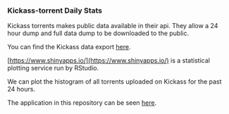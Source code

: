 ### Kickass-torrent Daily Stats

Kickass torrents makes public data available in their api.  They allow a 24 hour dump and full data dump to be downloaded to the public.

You can find the Kickass data export [here](https://https://kickass.so/api/).

[https://www.shinyapps.io/](https://www.shinyapps.io/) is a statistical plotting service run by RStudio.  

We can plot the histogram of all torrents uploaded on Kickass for the past 24 hours.

The application in this repository can be seen [here](http://bnngj.shinyapps.io/kickAss).